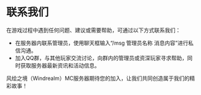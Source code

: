 # 联系我们

在游戏过程中遇到任何问题、建议或需要帮助，可通过以下方式联系我们：
- 在服务器内联系管理员，使用聊天框输入“/msg 管理员名称 消息内容”进行私信沟通。
- 加入QQ群，与其他玩家交流讨论，向群内的管理员或资深玩家寻求帮助，同时获取服务器最新资讯和活动信息。

风绘之境（Windrealm）MC服务器期待您的加入，让我们共同创造属于我们的精彩故事！